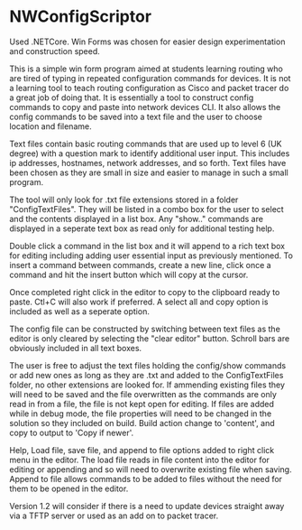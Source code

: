# NWConfigScriptor
Used .NETCore. Win Forms was chosen for easier design experimentation and construction speed.

 This is a simple win form program aimed at students learning routing who are tired of typing
in repeated configuration commands for devices. It is not a learning tool to teach routing 
configuration as Cisco and packet tracer do a great job of doing that. It is essentially a 
tool to construct config commands to copy and paste into network devices CLI. It also allows 
the config commands to be saved into a text file and the user to choose location and filename.

 Text files contain basic routing commands that are used up to level 6 (UK degree) with 
a question mark to identify additional user input. This includes ip addresses, hostnames, 
network addresses, and so forth. Text files have been chosen as they are small in size
and easier to manage in such a small program.

 The tool will only look for .txt file extensions stored in a folder "ConfigTextFiles".
 They will be listed in a combo box for the user to select and the contents displayed in a
 list box. Any "show.." commands are displayed in a seperate text box as read only for 
 additional testing help.

 Double click a command in the list box and it will append to a rich text box for editing
including adding user essential input as previously mentioned. To insert a command between
commands, create a new line, click once a command and hit the insert button which will 
copy at the cursor. 

 Once completed right click in the editor to copy to the clipboard ready to paste. Ctl+C 
will also work if preferred. A select all and copy option is included as well as a seperate
option. 

 The config file can be constructed by switching between text files as the editor is only
cleared by selecting the "clear editor" button. Schroll bars are obviously included in all
text boxes.

 The user is free to adjust the text files holding the config/show commands or add new ones
as long as they are .txt and added to the ConfigTextFiles folder, no other extensions are 
looked for. If ammending existing files they will need to be saved and the file overwritten
as the commands are only read in from a file, the file is not kept open for editing. If files 
are added while in debug mode, the file properties will need to be changed in the solution so
they included on build. Build action change to 'content', and copy to output to 'Copy if newer'.
 
 Help, Load file, save file, and append to file options added to right click menu in the 
editor. The load file reads in file content into the editor for editing or appending and
so will need to overwrite existing file when saving. Append to file allows commands to be
added to files without the need for them to be opened in the editor.
 
 Version 1.2 will consider if there is a need to update devices straight away via a TFTP server
 or used as an add on to packet tracer.
 
